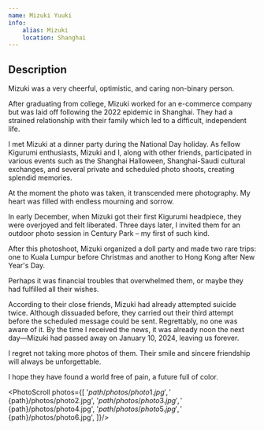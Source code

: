 ```yaml
---
name: Mizuki Yuuki
info: 
    alias: Mizuki
    location: Shanghai
---
```


## Description

Mizuki was a very cheerful, optimistic, and caring non-binary person.

After graduating from college, Mizuki worked for an e-commerce company but was laid off following the 2022 epidemic in Shanghai. They had a strained relationship with their family which led to a difficult, independent life.

I met Mizuki at a dinner party during the National Day holiday. As fellow Kigurumi enthusiasts, Mizuki and I, along with other friends, participated in various events such as the Shanghai Halloween, Shanghai-Saudi cultural exchanges, and several private and scheduled photo shoots, creating splendid memories.

At the moment the photo was taken, it transcended mere photography. My heart was filled with endless mourning and sorrow.

In early December, when Mizuki got their first Kigurumi headpiece, they were overjoyed and felt liberated. Three days later, I invited them for an outdoor photo session in Century Park – my first of such kind.

After this photoshoot, Mizuki organized a doll party and made two rare trips: one to Kuala Lumpur before Christmas and another to Hong Kong after New Year's Day.

Perhaps it was financial troubles that overwhelmed them, or maybe they had fulfilled all their wishes.

According to their close friends, Mizuki had already attempted suicide twice. Although dissuaded before, they carried out their third attempt before the scheduled message could be sent. Regrettably, no one was aware of it. By the time I received the news, it was already noon the next day—Mizuki had passed away on January 10, 2024, leaving us forever.

I regret not taking more photos of them. Their smile and sincere friendship will always be unforgettable.

I hope they have found a world free of pain, a future full of color.

<PhotoScroll photos={[ '${path}/photos/photo1.jpg', '${path}/photos/photo2.jpg', '${path}/photos/photo3.jpg', '${path}/photos/photo4.jpg', '${path}/photos/photo5.jpg', '${path}/photos/photo6.jpg', ]}/>

